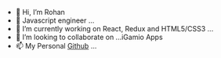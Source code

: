 - 👋 Hi, I’m Rohan
- 👀 Javascript engineer ...
- 🌱 I’m currently working on React, Redux and HTML5/CSS3 ...
- 💞️ I’m looking to collaborate on ...iGamio Apps
- 📫 My Personal [Github](https://github.com/rohans540) ...

<!---
rohansh540/rohansh540 is a ✨ special ✨ repository because its `README.md` (this file) appears on your GitHub profile.
You can click the Preview link to take a look at your changes.
--->
